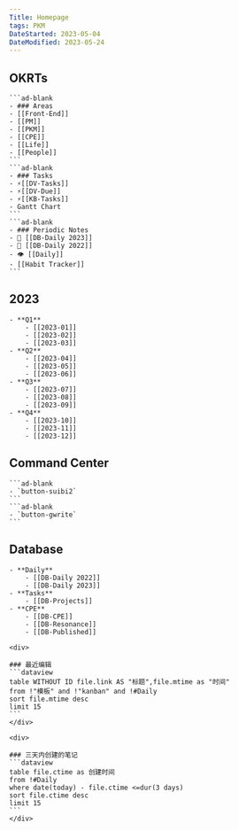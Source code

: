 ```yaml
---
Title: Homepage
tags: PKM
DateStarted: 2023-05-04
DateModified: 2023-05-24
---
```

## OKRTs

````ad-flex
```ad-blank
- ### Areas
- [[Front-End]]
- [[PM]]
- [[PKM]]
- [[CPE]]
- [[Life]]
- [[People]]
```
```ad-blank
- ### Tasks
- ⚡[[DV-Tasks]]
- ⚡[[DV-Due]]
- ⚡[[KB-Tasks]]  
- Gantt Chart
```
```ad-blank
- ### Periodic Notes
- 📆 [[DB-Daily 2023]]
- 📆 [[DB-Daily 2022]]  
- 👁️ [[Daily]]
- [[Habit Tracker]]
```
````

## 2023
```ad-kanban
- **Q1**
	- [[2023-01]]
	- [[2023-02]]
	- [[2023-03]]
- **Q2**
	- [[2023-04]]
	- [[2023-05]]
	- [[2023-06]]
- **Q3**
	- [[2023-07]]
	- [[2023-08]]
	- [[2023-09]]
- **Q4**
	- [[2023-10]]
	- [[2023-11]]
	- [[2023-12]]
```
## Command Center 
````ad-flex
```ad-blank
- `button-suibi2`
```
```ad-blank
- `button-gwrite`
```
````
## Database
```ad-kanban
- **Daily**
	- [[DB-Daily 2022]]
	- [[DB-Daily 2023]]
- **Tasks**
	- [[DB-Projects]]
- **CPE**
	- [[DB-CPE]]
	- [[DB-Resonance]]
	- [[DB-Published]]

```


````ad-flex
<div>

### 最近编辑
```dataview
table WITHOUT ID file.link AS "标题",file.mtime as "时间"
from !"模板" and !"kanban" and !#Daily
sort file.mtime desc
limit 15
```
</div>

<div>

### 三天内创建的笔记
```dataview
table file.ctime as 创建时间
from !#Daily
where date(today) - file.ctime <=dur(3 days)
sort file.ctime desc
limit 15
```
</div>
````